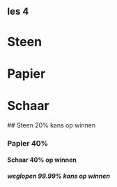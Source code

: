 ## les 4

# Steen
# Papier
# Schaar

##​ Steen 20% kans op winnen 

### Papier 40%

#### Schaar 40% op winnen 
##### weglopen 99.99% kans op winnen

